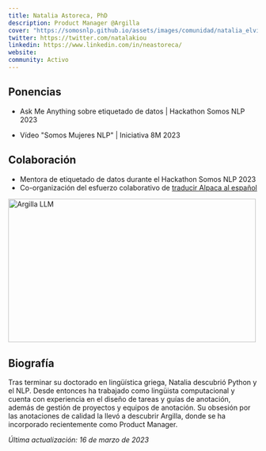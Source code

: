 ```yaml
---
title: Natalia Astoreca, PhD
description: Product Manager @Argilla
cover: "https://somosnlp.github.io/assets/images/comunidad/natalia_elvira.jpeg"
twitter: https://twitter.com/natalakiou
linkedin: https://www.linkedin.com/in/neastoreca/
website: 
community: Activo
---
```


## Ponencias

- Ask Me Anything sobre etiquetado de datos | Hackathon Somos NLP 2023

<EventSummary
    description=""
    poster="https://somosnlp.github.io/assets/images/eventos/230323_ama_con_natalia_elvira.jpg"
    video="https://www.youtube.com/embed/A0ORiFldWLQ"
    name=""
    website=""
    twitter=""
    linkedin=""
    github=""
    bio=""
/>

- Vídeo "Somos Mujeres NLP" | Iniciativa 8M 2023

<EventSummary
    description=""
    poster="https://somosnlp.github.io/assets/images/eventos/230308_video_8m.jpg"
    video="https://www.youtube.com/embed/ZLd85RiLViQ"
    name=""
    website=""
    twitter=""
    linkedin=""
    github=""
    bio=""
/>

## Colaboración

- Mentora de etiquetado de datos durante el Hackathon Somos NLP 2023
- Co-organización del esfuerzo colaborativo de [traducir Alpaca al español](https://huggingface.co/datasets/somosnlp/somos-clean-alpaca-es)

<div class="flex justify-center">
    <a href="https://huggingface.co/datasets/somosnlp/somos-clean-alpaca-es" target="_blank">
        <img src="https://somosnlp.github.io/assets/images/blog/argilla_llm.webp" alt="Argilla LLM" width="500" height="289.71" />
    </a>
</div>

## Biografía

Tras terminar su doctorado en lingüística griega, Natalia descubrió Python y el NLP. Desde entonces ha trabajado como lingüista computacional y cuenta con experiencia en el diseño de tareas y guías de anotación, además de gestión de proyectos y equipos de anotación. Su obsesión por las anotaciones de calidad la llevó a descubrir Argilla, donde se ha incorporado recientemente como Product Manager. 

*Última actualización: 16 de marzo de 2023*
